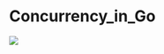 # Concurrency_in_Go
<img src="https://github.com/cly1213/Concurrency_in_Go/blob/main/image/goconcurrency.jpeg"/>
